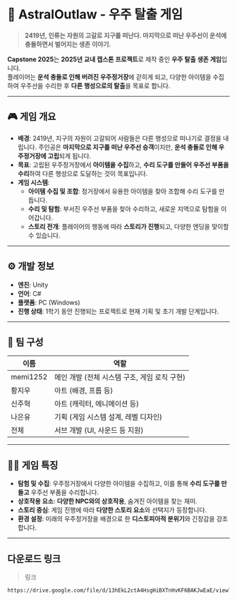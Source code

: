 # 🚀 AstralOutlaw - 우주 탈출 게임

> **2419년, 인류는 자원의 고갈로 지구를 떠난다. 마지막으로 떠난 우주선이 운석에 충돌하면서 벌어지는 생존 이야기.**

**Capstone 2025**는 **2025년 교내 캡스톤 프로젝트**로 제작 중인 **우주 탈출 생존 게임**입니다.  
플레이어는 **운석 충돌로 인해 버려진 우주정거장**에 갇히게 되고, 다양한 아이템을 수집하여 우주선을 수리한 후 **다른 행성으로의 탈출**을 목표로 합니다.

---

## 🎮 게임 개요

- **배경**: 2419년, 지구의 자원이 고갈되어 사람들은 다른 행성으로 떠나기로 결정을 내립니다. 주인공은 **마지막으로 지구를 떠난 우주선 승객**이지만, **운석 충돌로 인해 우주정거장에 고립**되게 됩니다.
- **목표**: 고립된 우주정거장에서 **아이템을 수집**하고, **수리 도구를 만들어 우주선 부품을 수리**하여 다른 행성으로 도달하는 것이 목표입니다.
- **게임 시스템**:  
  - **아이템 수집 및 조합**: 정거장에서 유용한 아이템을 찾아 조합해 수리 도구를 만듭니다.
  - **수리 및 탐험**: 부서진 우주선 부품을 찾아 수리하고, 새로운 지역으로 탐험을 이어갑니다.
  - **스토리 전개**: 플레이어의 행동에 따라 **스토리가 진행**되고, 다양한 엔딩을 맞이할 수 있습니다.

---

## ⚙️ 개발 정보

- **엔진**: Unity
- **언어**: C#
- **플랫폼**: PC (Windows)
- **진행 상태**: 1학기 동안 진행되는 프로젝트로 현재 기획 및 초기 개발 단계입니다.

---

## 👥 팀 구성

| 이름      | 역할                                   |
|-----------|--------------------------------------|
| memi1252  | 메인 개발 (전체 시스템 구조, 게임 로직 구현)  |
| 황지우    | 아트 (배경, 프롭 등)    |
| 신주혁    | 아트 (캐릭터, 에니메이션 등)    |
| 나은유    | 기획 (게임 시스템 설계, 레벨 디자인)       |
| 전체   | 서브 개발 (UI, 사운드 등 지원)             |

---

## 🧑‍🚀 게임 특징

- **탐험 및 수집**: 우주정거장에서 다양한 아이템을 수집하고, 이를 통해 **수리 도구를 만들고** 우주선 부품을 수리합니다.
- **상호작용 요소**: **다양한 NPC와의 상호작용**, 숨겨진 아이템을 찾는 재미.
- **스토리 중심**: 게임 진행에 따라 **다양한 스토리 요소**와 선택지가 등장합니다.
- **환경 설정**: 미래의 우주정거장을 배경으로 한 **디스토피아적 분위기**와 긴장감을 강조합니다.

---

## 다운로드 링크

> 링크

```md
https://drive.google.com/file/d/13hEkL2ctA4HsgHiBXTnHvKF6BAKJwEaE/view?usp=drive_link
